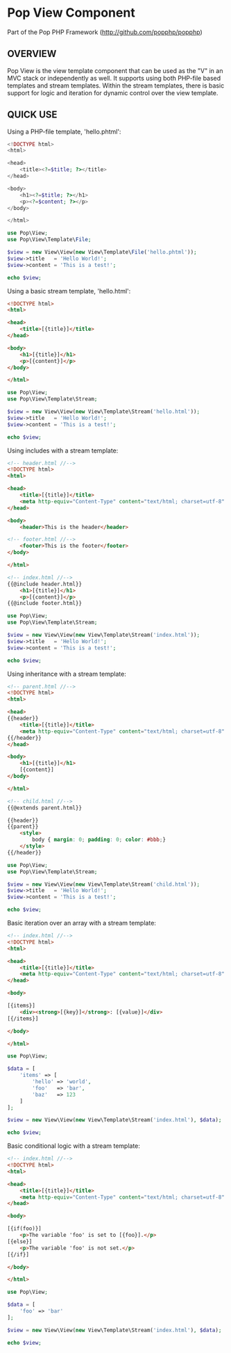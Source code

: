 Pop View Component
==================
Part of the Pop PHP Framework (http://github.com/popphp/popphp)

OVERVIEW
--------
Pop View is the view template component that can be used as the "V" in
an MVC stack or independently as well. It supports using both PHP-file
based templates and stream templates. Within the stream templates, there
is basic support for logic and iteration for dynamic control over
the view template.

QUICK USE
---------

Using a PHP-file template, 'hello.phtml':

```php
<!DOCTYPE html>
<html>

<head>
    <title><?=$title; ?></title>
</head>

<body>
    <h1><?=$title; ?></h1>
    <p><?=$content; ?></p>
</body>

</html>
```

```php
use Pop\View;
use Pop\View\Template\File;

$view = new View\View(new View\Template\File('hello.phtml'));
$view->title   = 'Hello World!';
$view->content = 'This is a test!';

echo $view;
```

Using a basic stream template, 'hello.html':

```html
<!DOCTYPE html>
<html>

<head>
    <title>[{title}]</title>
</head>

<body>
    <h1>[{title}]</h1>
    <p>[{content}]</p>
</body>

</html>
```

```php
use Pop\View;
use Pop\View\Template\Stream;

$view = new View\View(new View\Template\Stream('hello.html'));
$view->title   = 'Hello World!';
$view->content = 'This is a test!';

echo $view;
```

Using includes with a stream template:

```html
<!-- header.html //-->
<!DOCTYPE html>
<html>

<head>
    <title>[{title}]</title>
    <meta http-equiv="Content-Type" content="text/html; charset=utf-8" />
</head>

<body>
    <header>This is the header</header>
```

```html
<!-- footer.html //-->
    <footer>This is the footer</footer>
</body>

</html>
```

```html
<!-- index.html //-->
{{@include header.html}}
    <h1>[{title}]</h1>
    <p>[{content}]</p>
{{@include footer.html}}
```

```php
use Pop\View;
use Pop\View\Template\Stream;

$view = new View\View(new View\Template\Stream('index.html'));
$view->title   = 'Hello World!';
$view->content = 'This is a test!';

echo $view;
```

Using inheritance with a stream template:

```html
<!-- parent.html //-->
<!DOCTYPE html>
<html>

<head>
{{header}}
    <title>[{title}]</title>
    <meta http-equiv="Content-Type" content="text/html; charset=utf-8" />
{{/header}}
</head>

<body>
    <h1>[{title}]</h1>
    [{content}]
</body>

</html>
```

```html
<!-- child.html //-->
{{@extends parent.html}}

{{header}}
{{parent}}
    <style>
        body { margin: 0; padding: 0; color: #bbb;}
    </style>
{{/header}}
```

```php
use Pop\View;
use Pop\View\Template\Stream;

$view = new View\View(new View\Template\Stream('child.html'));
$view->title   = 'Hello World!';
$view->content = 'This is a test!';

echo $view;
```

Basic iteration over an array with a stream template:

```html
<!-- index.html //-->
<!DOCTYPE html>
<html>

<head>
    <title>[{title}]</title>
    <meta http-equiv="Content-Type" content="text/html; charset=utf-8" />
</head>

<body>

[{items}]
    <div><strong>[{key}]</strong>: [{value}]</div>
[{/items}]

</body>

</html>
```

```php
use Pop\View;

$data = [
    'items' => [
        'hello' => 'world',
        'foo'   => 'bar',
        'baz'   => 123
    ]
];

$view = new View\View(new View\Template\Stream('index.html'), $data);

echo $view;
```

Basic conditional logic with a stream template:

```html
<!-- index.html //-->
<!DOCTYPE html>
<html>

<head>
    <title>[{title}]</title>
    <meta http-equiv="Content-Type" content="text/html; charset=utf-8" />
</head>

<body>

[{if(foo)}]
    <p>The variable 'foo' is set to [{foo}].</p>
[{else}]
    <p>The variable 'foo' is not set.</p>
[{/if}]

</body>

</html>
```

```php
use Pop\View;

$data = [
    'foo' => 'bar'
];

$view = new View\View(new View\Template\Stream('index.html'), $data);

echo $view;
```
